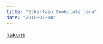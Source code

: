 ```yaml
---
title: "Elkartasu txokolate jana"
date: "2018-01-14"
---
```

[Irakurri](https://guaixe.eus/altsasu/1515690409901-elkartasu-txokolate-jana)
